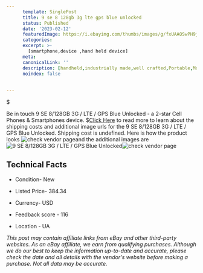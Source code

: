 ```yaml
---
      template: SinglePost
      title: 9 se 8 128gb 3g lte gps blue unlocked
      status: Published
      date: '2023-02-12'
      featuredImage: https://i.ebayimg.com/thumbs/images/g/fxUAAOSwPH9jLHsk/s-l225.jpg
      categories: 
      excerpt: >-
        [smartphone,device ,hand held device]
      meta:
      canonicalLink: ''
      description: [handheld,industrially made,well crafted,Portable,Mobile,Compact,Convenient,Lightweight,Maneuverable,Man-portable,Miniature,Carriable,Hand-held,Light,Holdable,Transportable,Mobile device,Pocket-sized,On-the-go,Wireless,Cordless,Compact size,Convenient size, smartphone,device ,hand held device]
      noindex: false
      
        
---
```

$

Be in touch 9 SE 8/128GB 3G / LTE / GPS Blue Unlocked - a 2-star Cell Phones & Smartphones device.
$[Click Here](https://www.ebay.com/itm/285133694097?hash=item42634ae491%3Ag%3AfxUAAOSwPH9jLHsk&mkevt=1&mkcid=1&mkrid=711-53200-19255-0&campid=%253CePNCampaignId%253E&customid=%253CreferenceId%253E&toolid=10049) to read more to learn about the shipping costs and additional image urls for the 9 SE 8/128GB 3G / LTE / GPS Blue Unlocked. Shipping cost is undefined. Here is how the product looks ![check vendor page](https://i.ebayimg.com/thumbs/images/g/fxUAAOSwPH9jLHsk/s-l225.jpg)and the additional images are![9 SE 8/128GB 3G / LTE / GPS Blue Unlocked](https://i.ebayimg.com/images/g/fxUAAOSwPH9jLHsk/s-l640.jpg)![check vendor page](https://origin-galleryplus.ebayimg.com/ws/web/285133694097_2_0_1/225x225.jpg,https://origin-galleryplus.ebayimg.com/ws/web/285133694097_3_0_1/225x225.jpg)



 ## Technical Facts 



     
      

 - Condition- New 


      

 - Listed Price- 384.34 


      

 - Currency- USD 


      

 - Feedback score - 116 


      

 - Location - UA 


      
      

 *_This post may contain affiliate links from eBay and other third-party websites. As an eBay affiliate, we earn from qualifying purchases. Although we do our best to keep the information up-to-date and accurate, please check the date and all details with the vendor's website before making a purchase. Not all data may be accurate._*






